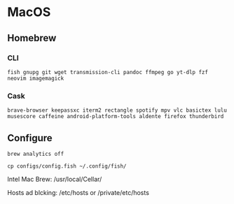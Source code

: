 # MacOS

## Homebrew

### CLI

```
fish gnupg git wget transmission-cli pandoc ffmpeg go yt-dlp fzf neovim imagemagick
```

### Cask

```
brave-browser keepassxc iterm2 rectangle spotify mpv vlc basictex lulu musescore caffeine android-platform-tools aldente firefox thunderbird
```

## Configure

`brew analytics off`

`cp configs/config.fish ~/.config/fish/`

Intel Mac Brew: /usr/local/Cellar/

Hosts ad blcking: /etc/hosts or /private/etc/hosts
